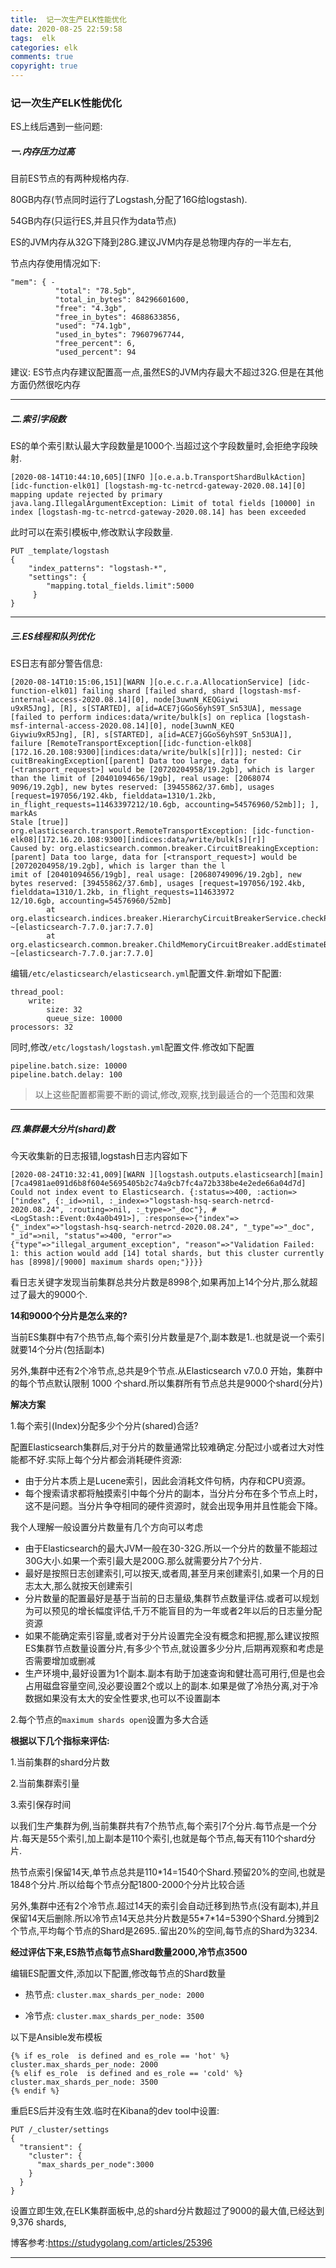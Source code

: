 ```yaml
---
title:  记一次生产ELK性能优化
date: 2020-08-25 22:59:58
tags:  elk
categories: elk
comments: true
copyright: true
---
```


### 记一次生产ELK性能优化

ES上线后遇到一些问题:

#####  一.内存压力过高

目前ES节点的有两种规格内存.

80GB内存(节点同时运行了Logstash,分配了16G给logstash).

54GB内存(只运行ES,并且只作为data节点)

ES的JVM内存从32G下降到28G.建议JVM内存是总物理内存的一半左右,

节点内存使用情况如下:

<!--more-->

```
"mem": { - 
          "total": "78.5gb",
          "total_in_bytes": 84296601600,
          "free": "4.3gb",
          "free_in_bytes": 4688633856,
          "used": "74.1gb",
          "used_in_bytes": 79607967744,
          "free_percent": 6,
          "used_percent": 94
```

建议: ES节点内存建议配置高一点,虽然ES的JVM内存最大不超过32G.但是在其他方面仍然很吃内存

---

##### 二.索引字段数

ES的单个索引默认最大字段数量是1000个.当超过这个字段数量时,会拒绝字段映射.

```
[2020-08-14T10:44:10,605][INFO ][o.e.a.b.TransportShardBulkAction] [idc-function-elk01] [logstash-mg-tc-netrcd-gateway-2020.08.14][0] mapping update rejected by primary
java.lang.IllegalArgumentException: Limit of total fields [10000] in index [logstash-mg-tc-netrcd-gateway-2020.08.14] has been exceeded
```

此时可以在索引模板中,修改默认字段数量.

```
PUT _template/logstash
{
    "index_patterns": "logstash-*",
    "settings": {
        "mapping.total_fields.limit":5000
     }
}
```

---

##### 三.ES线程和队列优化

ES日志有部分警告信息:

```
[2020-08-14T10:15:06,151][WARN ][o.e.c.r.a.AllocationService] [idc-function-elk01] failing shard [failed shard, shard [logstash-msf-internal-access-2020.08.14][0], node[3uwnN_KEQGiywi
u9xR5Jng], [R], s[STARTED], a[id=ACE7jGGoS6yhS9T_Sn53UA], message [failed to perform indices:data/write/bulk[s] on replica [logstash-msf-internal-access-2020.08.14][0], node[3uwnN_KEQ
Giywiu9xR5Jng], [R], s[STARTED], a[id=ACE7jGGoS6yhS9T_Sn53UA]], failure [RemoteTransportException[[idc-function-elk08][172.16.20.108:9300][indices:data/write/bulk[s][r]]]; nested: Cir
cuitBreakingException[[parent] Data too large, data for [<transport_request>] would be [20720204958/19.2gb], which is larger than the limit of [20401094656/19gb], real usage: [2068074
9096/19.2gb], new bytes reserved: [39455862/37.6mb], usages [request=197056/192.4kb, fielddata=1310/1.2kb, in_flight_requests=11463397212/10.6gb, accounting=54576960/52mb]]; ], markAs
Stale [true]]
org.elasticsearch.transport.RemoteTransportException: [idc-function-elk08][172.16.20.108:9300][indices:data/write/bulk[s][r]]
Caused by: org.elasticsearch.common.breaker.CircuitBreakingException: [parent] Data too large, data for [<transport_request>] would be [20720204958/19.2gb], which is larger than the l
imit of [20401094656/19gb], real usage: [20680749096/19.2gb], new bytes reserved: [39455862/37.6mb], usages [request=197056/192.4kb, fielddata=1310/1.2kb, in_flight_requests=114633972
12/10.6gb, accounting=54576960/52mb]
        at org.elasticsearch.indices.breaker.HierarchyCircuitBreakerService.checkParentLimit(HierarchyCircuitBreakerService.java:347) ~[elasticsearch-7.7.0.jar:7.7.0]
        at org.elasticsearch.common.breaker.ChildMemoryCircuitBreaker.addEstimateBytesAndMaybeBreak(ChildMemoryCircuitBreaker.java:128) ~[elasticsearch-7.7.0.jar:7.7.0]
```

编辑`/etc/elasticsearch/elasticsearch.yml`配置文件.新增如下配置:

```
thread_pool:
    write:
        size: 32
        queue_size: 10000
processors: 32
```

同时,修改`/etc/logstash/logstash.yml`配置文件.修改如下配置

```
pipeline.batch.size: 10000
pipeline.batch.delay: 100
```

> 以上这些配置都需要不断的调试,修改,观察,找到最适合的一个范围和效果

---



##### 四.集群最大分片(shard)数

今天收集新的日志报错,logstash日志内容如下

```
[2020-08-24T10:32:41,009][WARN ][logstash.outputs.elasticsearch][main][7ca4981ae091d6b8f604e5695405b2c74a9cb7fc4a72b338be4e2ede66a04d7d] Could not index event to Elasticsearch. {:status=>400, :action=>["index", {:_id=>nil, :_index=>"logstash-hsq-search-netrcd-2020.08.24", :routing=>nil, :_type=>"_doc"}, #<LogStash::Event:0x4a0b491>], :response=>{"index"=>{"_index"=>"logstash-hsq-search-netrcd-2020.08.24", "_type"=>"_doc", "_id"=>nil, "status"=>400, "error"=>{"type"=>"illegal_argument_exception", "reason"=>"Validation Failed: 1: this action would add [14] total shards, but this cluster currently has [8998]/[9000] maximum shards open;"}}}}
```

看日志关键字发现当前集群总共分片数是8998个,如果再加上14个分片,那么就超过了最大的9000个.

**14和9000个分片是怎么来的?**

当前ES集群中有7个热节点,每个索引分片数量是7个,副本数是1..也就是说一个索引就要14个分片(包括副本)

另外,集群中还有2个冷节点,总共是9个节点.从Elasticsearch v7.0.0 开始，集群中的每个节点默认限制 1000 个shard.所以集群所有节点总共是9000个shard(分片)

**解决方案**

1.每个索引(Index)分配多少个分片(shared)合适?

配置Elasticsearch集群后,对于分片的数量通常比较难确定.分配过小或者过大对性能都不好.实际上每个分片都会消耗硬件资源:

- 由于分片本质上是Lucene索引，因此会消耗文件句柄，内存和CPU资源。
- 每个搜索请求都将触摸索引中每个分片的副本，当分片分布在多个节点上时，这不是问题。当分片争夺相同的硬件资源时，就会出现争用并且性能会下降。

我个人理解一般设置分片数量有几个方向可以考虑

* 由于Elasticsearch的最大JVM一般在30-32G.所以一个分片的数量不能超过30G大小.如果一个索引最大是200G.那么就需要分片7个分片.
* 最好是按照日志创建索引,可以按天,或者周,甚至月来创建索引,如果一个月的日志太大,那么就按天创建索引
* 分片数量的配置最好是基于当前的日志量级,集群节点数量评估.或者可以规划为可以预见的增长幅度评估,千万不能盲目的为一年或者2年以后的日志量分配资源
* 如果不能确定索引容量,或者对于分片设置完全没有概念和把握,那么建议按照ES集群节点数量设置分片,有多少个节点,就设置多少分片,后期再观察和考虑是否需要增加或删减
* 生产环境中,最好设置为1个副本.副本有助于加速查询和健壮高可用行,但是也会占用磁盘容量空间,没必要设置2个或以上的副本.如果是做了冷热分离,对于冷数据如果没有太大的安全性要求,也可以不设置副本

 2.每个节点的`maximum shards open`设置为多大合适

**根据以下几个指标来评估:**

1.当前集群的shard分片数

2.当前集群索引量

3.索引保存时间

以我们生产集群为例,当前集群共有7个热节点,每个索引7个分片.每节点是一个分片.每天是55个索引,加上副本是110个索引,也就是每个节点,每天有110个shard分片.

热节点索引保留14天,单节点总共是110*14=1540个Shard.预留20%的空间,也就是1848个分片.所以给每个节点分配1800-2000个分片比较合适

另外,集群中还有2个冷节点.超过14天的索引会自动迁移到热节点(没有副本),并且保留14天后删除.所以冷节点14天总共分片数是55\*7\*14=5390个Shard.分摊到2个节点,平均每个节点的Shard是2695..留出20%的空间,每节点的Shard为3234.

**经过评估下来,ES热节点每节点Shard数量2000,冷节点3500**

编辑ES配置文件,添加以下配置,修改每节点的Shard数量

* 热节点: `cluster.max_shards_per_node: 2000`

* 冷节点: `cluster.max_shards_per_node: 3500`

以下是Ansible发布模板

```
{% if es_role  is defined and es_role == 'hot' %}
cluster.max_shards_per_node: 2000
{% elif es_role  is defined and es_role == 'cold' %}
cluster.max_shards_per_node: 3500
{% endif %}
```

重启ES后并没有生效.临时在Kibana的dev tool中设置:

```
PUT /_cluster/settings
{
  "transient": {
    "cluster": {
      "max_shards_per_node":3000
    }
  }
}
```

设置立即生效,在ELK集群面板中,总的shard分片数超过了9000的最大值,已经达到9,376 shards,

博客参考:https://studygolang.com/articles/25396

---

